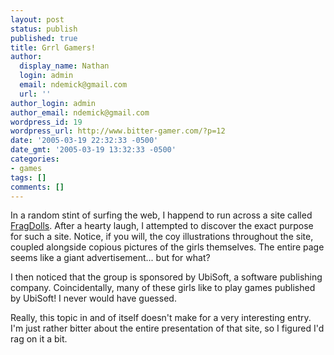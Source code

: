 ```yaml
---
layout: post
status: publish
published: true
title: Grrl Gamers!
author:
  display_name: Nathan
  login: admin
  email: ndemick@gmail.com
  url: ''
author_login: admin
author_email: ndemick@gmail.com
wordpress_id: 19
wordpress_url: http://www.bitter-gamer.com/?p=12
date: '2005-03-19 22:32:33 -0500'
date_gmt: '2005-03-19 13:32:33 -0500'
categories:
- games
tags: []
comments: []
---
```

<p>In a random stint of surfing the web, I happend to run across a site called <a href="http://www.fragdolls.com/">FragDolls</a>. After a hearty laugh, I attempted to discover the exact purpose for such a site. Notice, if you will, the coy illustrations throughout the site, coupled alongside copious pictures of the girls themselves. The entire page seems like a giant advertisement... but for what?</p>
<p>I then noticed that the group is sponsored by UbiSoft, a software publishing company. Coincidentally, many of these girls like to play games published by UbiSoft! I never would have guessed.</p>
<p>Really, this topic in and of itself doesn't make for a very interesting entry. I'm just rather bitter about the entire presentation of that site, so I figured I'd rag on it a bit.</p>
